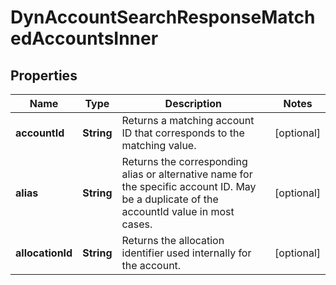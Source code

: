 

# DynAccountSearchResponseMatchedAccountsInner


## Properties

| Name | Type | Description | Notes |
|------------ | ------------- | ------------- | -------------|
|**accountId** | **String** | Returns a matching account ID that corresponds to the matching value. |  [optional] |
|**alias** | **String** | Returns the corresponding alias or alternative name for the specific account ID. May be a duplicate of the accountId value in most cases. |  [optional] |
|**allocationId** | **String** | Returns the allocation identifier used internally for the account. |  [optional] |




